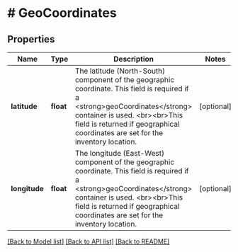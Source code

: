 # # GeoCoordinates

## Properties

Name | Type | Description | Notes
------------ | ------------- | ------------- | -------------
**latitude** | **float** | The latitude (North-South) component of the geographic coordinate. This field is required if a &lt;strong&gt;geoCoordinates&lt;/strong&gt; container is used. &lt;br&gt;&lt;br&gt;This field is returned if geographical coordinates are set for the inventory location. | [optional]
**longitude** | **float** | The longitude (East-West) component of the geographic coordinate. This field is required if a &lt;strong&gt;geoCoordinates&lt;/strong&gt; container is used. &lt;br&gt;&lt;br&gt;This field is returned if geographical coordinates are set for the inventory location. | [optional]

[[Back to Model list]](../../README.md#models) [[Back to API list]](../../README.md#endpoints) [[Back to README]](../../README.md)
